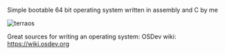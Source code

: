 Simple bootable 64 bit operating system written in assembly and C by me

![terraos](https://btw.i-use-ar.ch/i/3ynu.png)

Great sources for writing an operating system:
OSDev wiki: https://wiki.osdev.org
